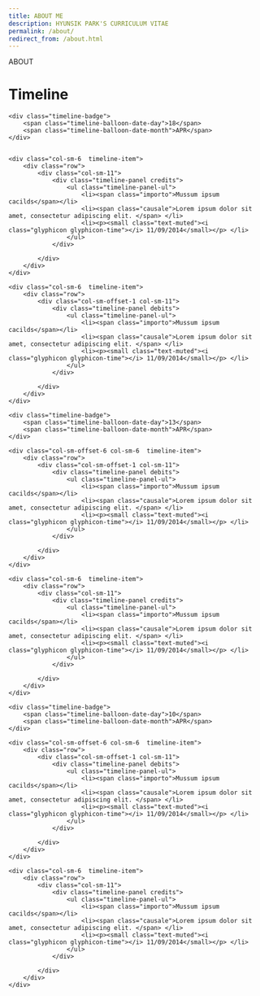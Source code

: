 ```yaml
---
title: ABOUT ME
description: HYUNSIK PARK'S CURRICULUM VITAE
permalink: /about/
redirect_from: /about.html
---
```


ABOUT

<link href="//netdna.bootstrapcdn.com/bootstrap/3.1.0/css/bootstrap.min.css" rel="stylesheet" id="bootstrap-css">
<script src="//netdna.bootstrapcdn.com/bootstrap/3.1.0/js/bootstrap.min.js"></script>
<script src="//code.jquery.com/jquery-1.11.1.min.js"></script>
<!------ Include the above in your HEAD tag ---------->

<div class="container">
    <div class="page-header">
		<h1 id="">Timeline</h1>
	</div>
	<div id="timeline"><div class="row timeline-movement timeline-movement-top">
    <div class="timeline-badge timeline-future-movement">
        <a href="#">
            <span class="glyphicon glyphicon-plus"></span>
        </a>
    </div>
    <div class="timeline-badge timeline-filter-movement">
        <a href="#">
            <span class="glyphicon glyphicon-time"></span>
        </a>
    </div>

</div>
<div class="row timeline-movement">

    <div class="timeline-badge">
        <span class="timeline-balloon-date-day">18</span>
        <span class="timeline-balloon-date-month">APR</span>
    </div>


    <div class="col-sm-6  timeline-item">
        <div class="row">
            <div class="col-sm-11">
                <div class="timeline-panel credits">
                    <ul class="timeline-panel-ul">
                        <li><span class="importo">Mussum ipsum cacilds</span></li>
                        <li><span class="causale">Lorem ipsum dolor sit amet, consectetur adipiscing elit. </span> </li>
                        <li><p><small class="text-muted"><i class="glyphicon glyphicon-time"></i> 11/09/2014</small></p> </li>
                    </ul>
                </div>

            </div>
        </div>
    </div>

    <div class="col-sm-6  timeline-item">
        <div class="row">
            <div class="col-sm-offset-1 col-sm-11">
                <div class="timeline-panel debits">
                    <ul class="timeline-panel-ul">
                        <li><span class="importo">Mussum ipsum cacilds</span></li>
                        <li><span class="causale">Lorem ipsum dolor sit amet, consectetur adipiscing elit. </span> </li>
                        <li><p><small class="text-muted"><i class="glyphicon glyphicon-time"></i> 11/09/2014</small></p> </li>
                    </ul>
                </div>

            </div>
        </div>
    </div>
</div>

<!--due -->

<div class="row timeline-movement">


    <div class="timeline-badge">
        <span class="timeline-balloon-date-day">13</span>
        <span class="timeline-balloon-date-month">APR</span>
    </div>

    <div class="col-sm-offset-6 col-sm-6  timeline-item">
        <div class="row">
            <div class="col-sm-offset-1 col-sm-11">
                <div class="timeline-panel debits">
                    <ul class="timeline-panel-ul">
                        <li><span class="importo">Mussum ipsum cacilds</span></li>
                        <li><span class="causale">Lorem ipsum dolor sit amet, consectetur adipiscing elit. </span> </li>
                        <li><p><small class="text-muted"><i class="glyphicon glyphicon-time"></i> 11/09/2014</small></p> </li>
                    </ul>
                </div>

            </div>
        </div>
    </div>

    <div class="col-sm-6  timeline-item">
        <div class="row">
            <div class="col-sm-11">
                <div class="timeline-panel credits">
                    <ul class="timeline-panel-ul">
                        <li><span class="importo">Mussum ipsum cacilds</span></li>
                        <li><span class="causale">Lorem ipsum dolor sit amet, consectetur adipiscing elit. </span> </li>
                        <li><p><small class="text-muted"><i class="glyphicon glyphicon-time"></i> 11/09/2014</small></p> </li>
                    </ul>
                </div>

            </div>
        </div>
    </div>


</div>
<div class="row timeline-movement">


    <div class="timeline-badge">
        <span class="timeline-balloon-date-day">10</span>
        <span class="timeline-balloon-date-month">APR</span>
    </div>

    <div class="col-sm-offset-6 col-sm-6  timeline-item">
        <div class="row">
            <div class="col-sm-offset-1 col-sm-11">
                <div class="timeline-panel debits">
                    <ul class="timeline-panel-ul">
                        <li><span class="importo">Mussum ipsum cacilds</span></li>
                        <li><span class="causale">Lorem ipsum dolor sit amet, consectetur adipiscing elit. </span> </li>
                        <li><p><small class="text-muted"><i class="glyphicon glyphicon-time"></i> 11/09/2014</small></p> </li>
                    </ul>
                </div>

            </div>
        </div>
    </div>

    <div class="col-sm-6  timeline-item">
        <div class="row">
            <div class="col-sm-11">
                <div class="timeline-panel credits">
                    <ul class="timeline-panel-ul">
                        <li><span class="importo">Mussum ipsum cacilds</span></li>
                        <li><span class="causale">Lorem ipsum dolor sit amet, consectetur adipiscing elit. </span> </li>
                        <li><p><small class="text-muted"><i class="glyphicon glyphicon-time"></i> 11/09/2014</small></p> </li>
                    </ul>
                </div>

            </div>
        </div>
    </div>


</div>
</div>
</div>